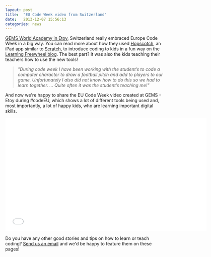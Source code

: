 ```yaml
---
layout: post
title:  "EU Code Week video from Switzerland"
date:   2013-12-07 15:56:13
categories: news
---
```


[GEMS World Academy in Etoy](http://www.gemsworldacademy-etoy.com/), Switzerland really embraced Europe Code Week in a big way. You can read more about how they used [Hopscotch](https://www.gethopscotch.com), an iPad app similar to [Scratch](http://scratch.mit.edu), to introduce coding to kids in a fun way on the [Learning Freewheel blog](http://learningfreewheel.wordpress.com/the-wardrobe/). The best part? It was also the kids teaching their teachers how to use the new tools!

> _"During code week I have been working with the student’s to code a computer character to draw a football pitch and add to players to our game. Unfortunately I also did not know how to do this so we had to learn together. ... Quite often it was the student’s teaching me!"_

And now we're happy to share the EU Code Week video created at GEMS - Etoy during #codeEU, which shows a lot of different tools being used and, most importantly, a lot of happy kids, who are learning important digital skills.

<iframe src="//player.vimeo.com/video/81186435" width="640" height="360" frameborder="0" webkitallowfullscreen mozallowfullscreen allowfullscreen></iframe>

Do you have any other good stories and tips on how to learn or teach coding? <a href="mailto:{{ site.contact.email }}">Send us an email</a> and we'd be happy to feature them on these pages!